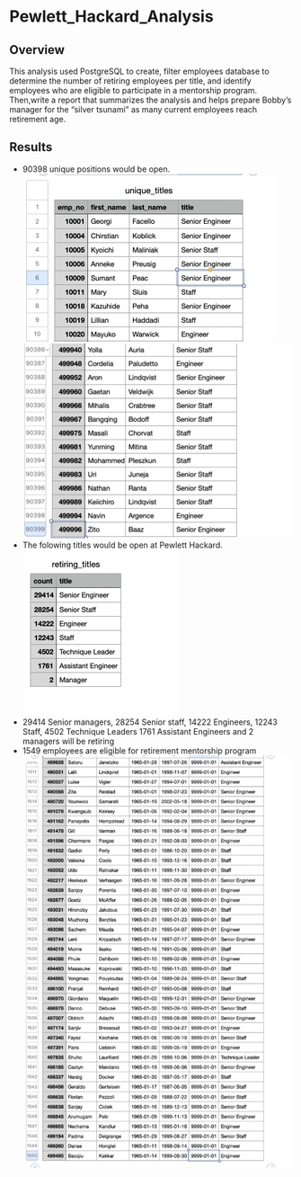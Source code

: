 # Pewlett_Hackard_Analysis
## Overview
This analysis used PostgreSQL to create, filter employees database to determine the number of retiring employees per title, and identify employees who are eligible to participate in a mentorship program. Then,write a report that summarizes the analysis and helps prepare Bobby’s manager for the “silver tsunami” as many current employees reach retirement age.
## Results
- 90398 unique positions would be open.
![unique_title1.png](unique_title1.png)
![unique_title2.png](unique_title2.png)
- The folowing titles would be open at Pewlett Hackard. 
![retiring_titles.png](retiring_titles.png)
- 29414 Senior managers, 28254 Senior staff, 14222 Engineers, 12243 Staff, 4502 Technique Leaders 1761 Assistant Engineers and 2 managers will be retiring
- 1549 employees are eligible for retirement mentorship program 
![mentorship_eligibility.png](mentorship_eligibility.png)
